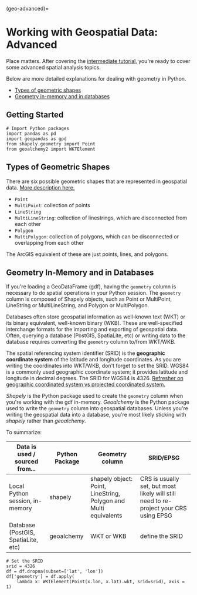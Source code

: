 (geo-advanced)=

# Working with Geospatial Data: Advanced

Place matters. After covering the [intermediate tutorial](geo-intermediate), you're ready to cover some advanced spatial analysis topics.

Below are more detailed explanations for dealing with geometry in Python.

- [Types of geometric shapes](#types-of-geometric-shapes)
- [Geometry in-memory and in databases](#geometry-in-memory-and-in-databases)

## Getting Started

```
# Import Python packages
import pandas as pd
import geopandas as gpd
from shapely.geometry import Point
from geoalchemy2 import WKTElement
```

## Types of Geometric Shapes

There are six possible geometric shapes that are represented in geospatial data. [More description here.](http://postgis.net/workshops/postgis-intro/geometries.html#representing-real-world-objects)

- `Point`
- `MultiPoint`: collection of points
- `LineString`
- `MultiLineString`: collection of linestrings, which are disconnected from each other
- `Polygon`
- `MultiPolygon`: collection of polygons, which can be disconnected or overlapping from each other

The ArcGIS equivalent of these are just points, lines, and polygons.

## Geometry In-Memory and in Databases

If you're loading a GeoDataFrame (gdf), having the `geometry` column is necessary to do spatial operations in your Python session. The `geometry` column is composed of Shapely objects, such as Point or MultiPoint, LineString or MultiLineString, and Polygon or MultiPolygon.

Databases often store geospatial information as well-known text (WKT) or its binary equivalent, well-known binary (WKB). These are well-specified interchange formats for the importing and exporting of geospatial data. Often, querying a database (PostGIS, SpatiaLite, etc) or writing data to the database requires converting the `geometry` column to/from WKT/WKB.

The spatial referencing system identifier (SRID) is the **geographic coordinate system** of the latitude and longitude coordinates. As you are writing the coordinates into WKT/WKB, don't forget to set the SRID. WGS84 is a commonly used geographic coordinate system; it provides latitude and longitude in decimal degrees. The SRID for WGS84 is 4326. [Refresher on geographic coordinated system vs projected coordinated system.](geo-basics)

*Shapely* is the Python package used to create the `geometry` column when you're working with the gdf in-memory. *Geoalchemy* is the Python package used to write the `geometry` column into geospatial databases. Unless you're writing the geospatial data into a database, you're most likely sticking with *shapely* rather than *geoalchemy*.

To summarize:

| Data is used / sourced from...      | Python Package | Geometry column                                                  | SRID/EPSG                                                                             |
| ----------------------------------- | -------------- | ---------------------------------------------------------------- | ------------------------------------------------------------------------------------- |
| Local Python session, in-memory     | shapely        | shapely object: Point, LineString, Polygon and Multi equivalents | CRS is usually set, but most likely will still need to re-project your CRS using EPSG |
| Database (PostGIS, SpatiaLite, etc) | geoalchemy     | WKT or WKB                                                       | define the SRID                                                                       |

```
# Set the SRID
srid = 4326
df = df.dropna(subset=['lat', 'lon'])
df['geometry'] = df.apply(
    lambda x: WKTElement(Point(x.lon, x.lat).wkt, srid=srid), axis = 1)
```

<br>
